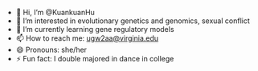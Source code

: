 - 👋 Hi, I’m @KuankuanHu
- 👀 I’m interested in evolutionary genetics and genomics, sexual conflict
- 🌱 I’m currently learning gene regulatory models
- 📫 How to reach me: ugw2aa@virginia.edu
- 😄 Pronouns: she/her
- ⚡ Fun fact: I double majored in dance in college

<!---
KuankuanHu/KuankuanHu is a ✨ special ✨ repository because its `README.md` (this file) appears on your GitHub profile.
You can click the Preview link to take a look at your changes.
- 💞️ I’m looking to collaborate on ...
--->
